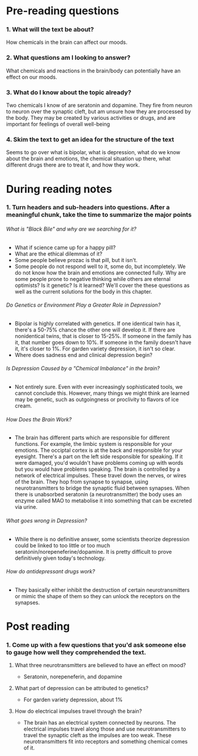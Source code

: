 # Pre-reading questions
### 1. What will the text be about?
How chemicals in the brain can affect our moods.
### 2. What questions am I looking to answer?
What chemicals and reactions in the brain/body can potentially have an effect on our moods.
### 3. What do I know about the topic already?
Two chemicals I know of are seratonin and dopamine. They fire from neuron to neuron over the synaptic cleft, but am unsure how they are processed by the body. They may be created by various activities or drugs, and are important for feelings of overall well-being
### 4. Skim the text to get an idea for the structure of the text
Seems to go over what is bipolar, what is depression, what do we know about the brain and emotions, the chemical situation up there, what different drugs there are to treat it, and how they work.

# During reading notes
### 1. Turn headers and sub-headers into questions. After a meaningful chunk, take the time to summarize the major points
###### What is "Black Bile" and why are we searching for it?
* What if science came up for a happy pill? 
* What are the ethical dilemmas of it? 
* Some people believe prozac is that pill, but it isn't. 
* Some people do not respond well to it, some do, but incompletely. We do not know how the brain and emotions are connected fully. Why are some people prone to negative thinking while others are eternal optimists? Is it genetic? Is it learned? We'll cover the these questions as well as the current solutions for the body in this chapter.

###### Do Genetics or Environment Play a Greater Role in Depression? 
* Bipolar is highly correlated with genetics. If one identical twin has it, there's a 50-75% chance the other one will develop it. If there are nonidentical twins, that is closer to 15-25%. If someone in the family has it, that number goes down to 10%. If someone in the family doesn't have it, it's closer to 1%. For garden variety depression, it isn't so clear. 
* Where does sadness end and clinical depression begin?

###### Is Depression Caused by a "Chemical Imbalance" in the brain?
* Not entirely sure. Even with ever increasingly sophisticated tools, we cannot conclude this. However, many things we might think are learned may be genetic, such as outgoingness or proclivity to flavors of ice cream.

###### How Does the Brain Work?
* The brain has different parts which are responsible for different functions. For example, the limbic system is responsible for your emotions. The occiptal cortex is at the back and responsible for your eyesight. There's a part on the left side responsible for speaking. If it were damaged, you'd wouldn't have problems coming up with words but you would have problems speaking. 
The brain is controlled by a network of electrical impulses. These travel down the nerves, or wires of the brain. They hop from synapse to synapse, using neurotransmitters to bridge the synaptic fluid between synapses. When there is unabsorbed seratonin (a neurotransmitter) the body uses an enzyme called MAO to metabolise it into something that can be excreted via urine.

###### What goes wrong in Depression?
* While there is no definitive answer, some scientists theorize depression could be linked to too little or too much seratonin/norepeneferine/dopamine. It is pretty difficult to prove definitively given today's technology. 

###### How do antidepressant drugs work?
* They basically either inhibit the destruction of certain neurotransmitters or mimic the shape of them so they can unlock the receptors on the synapses.

# Post reading
### 1. Come up with a few questions that you'd ask someone else to gauge how well they comprehended the text.
1. What three neurotransmitters are believed to have an effect on mood?
    * Seratonin, norepeneferin, and dopamine

2. What part of depression can be attributed to genetics?
    * For garden variety depression, about 1%

3. How do electrical impulses travel through the brain?
    * The brain has an electrical system connected by neurons. The electrical impulses travel along those and use neurotransmitters to travel the synaptic cleft as the impulses are too weak. These neurotransmitters fit into receptors and something chemical comes of it.